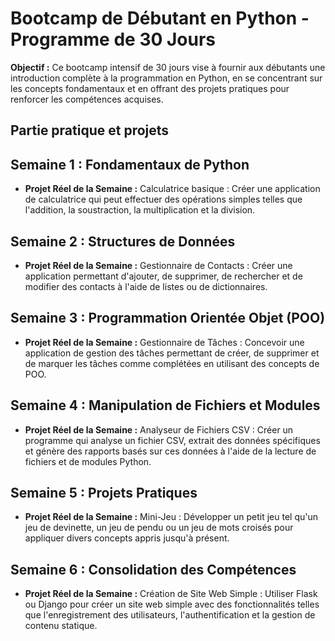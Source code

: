 # Bootcamp de Débutant en Python - Programme de 30 Jours

**Objectif :** Ce bootcamp intensif de 30 jours vise à fournir aux débutants une introduction complète à la programmation en Python, en se concentrant sur les concepts fondamentaux et en offrant des projets pratiques pour renforcer les compétences acquises.

## Partie pratique et projets

## **Semaine 1 : Fondamentaux de Python**
- **Projet Réel de la Semaine :** Calculatrice basique : Créer une application de calculatrice qui peut effectuer des opérations simples telles que l'addition, la soustraction, la multiplication et la division.

## **Semaine 2 : Structures de Données**
- **Projet Réel de la Semaine :** Gestionnaire de Contacts : Créer une application permettant d'ajouter, de supprimer, de rechercher et de modifier des contacts à l'aide de listes ou de dictionnaires.

## **Semaine 3 : Programmation Orientée Objet (POO)**
- **Projet Réel de la Semaine :** Gestionnaire de Tâches : Concevoir une application de gestion des tâches permettant de créer, de supprimer et de marquer les tâches comme complétées en utilisant des concepts de POO.

## **Semaine 4 : Manipulation de Fichiers et Modules**
- **Projet Réel de la Semaine :** Analyseur de Fichiers CSV : Créer un programme qui analyse un fichier CSV, extrait des données spécifiques et génère des rapports basés sur ces données à l'aide de la lecture de fichiers et de modules Python.

## **Semaine 5 : Projets Pratiques**
- **Projet Réel de la Semaine :** Mini-Jeu : Développer un petit jeu tel qu'un jeu de devinette, un jeu de pendu ou un jeu de mots croisés pour appliquer divers concepts appris jusqu'à présent.

## **Semaine 6 : Consolidation des Compétences**
- **Projet Réel de la Semaine :** Création de Site Web Simple : Utiliser Flask ou Django pour créer un site web simple avec des fonctionnalités telles que l'enregistrement des utilisateurs, l'authentification et la gestion de contenu statique.
